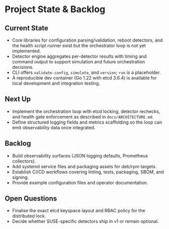 # Project State & Backlog

## Current State
- Core libraries for configuration parsing/validation, reboot detectors, and the
  health script runner exist but the orchestrator loop is not yet implemented.
- Detector engine aggregates per-detector results with timing and command output
  to support simulation and future orchestration decisions.
- CLI offers `validate-config`, `simulate`, and `version`; `run` is a placeholder.
- A reproducible dev container (Go 1.22 with etcd 3.6.4) is available for local
  development and integration testing.

## Next Up
- Implement the orchestration loop with etcd locking, detector rechecks, and health
  gate enforcement as described in `docs/ARCHITECTURE.md`.
- Define structured logging fields and metrics scaffolding so the loop can emit
  observability data once integrated.

## Backlog
- Build observability surfaces (JSON logging defaults, Prometheus collectors).
- Add systemd service files and packaging assets for deb/rpm targets.
- Establish CI/CD workflows covering linting, tests, packaging, SBOM, and signing.
- Provide example configuration files and operator documentation.

## Open Questions
- Finalise the exact etcd keyspace layout and RBAC policy for the distributed lock.
- Decide whether SUSE-specific detectors ship in v1 or remain optional.
